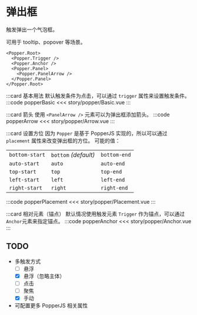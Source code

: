 # 弹出框
触发弹出一个气泡框。

可用于 tooltip、popover 等场景。
```
<Popper.Root>
  <Popper.Trigger />
  <Popper.Anchor />
  <Popper.Panel>
    <Popper.PanelArrow />
  </Popper.Panel>
</Popper.Root>
```
:::card 基本用法
默认触发条件为点击，可以通过 `trigger` 属性来设置触发条件。
:::code popperBasic
<<< story/popper/Basic.vue
:::

:::card 箭头
使用 `<PanelArrow />` 元素可以为弹出框添加箭头。
:::code popperArrow
<<< story/popper/Arrow.vue
:::


:::card 设置方位
因为 `Popper` 是基于 PopperJS 实现的，所以可以通过 `placement` 属性来改变弹出框的方位。
可能的值：

<table>
<tr>
<td><code>bottom-start</code></td>
<td><code>bottom</code> <em>(default)</em></td>
<td><code>bottom-end</code></td></tr>
<tr>
<td><code >auto-start</code></td>
<td><code>auto</code></td>
<td><code>auto-end</code></td>
</tr>
<tr>
<td><code>top-start</code></td>
<td><code>top</code></td>
<td><code>top-end</code></td>
</tr>
<tr>
<td><code>left-start</code></td>
<td><code>left</code></td>
<td><code>left-end</code></td>
</tr>
<tr><td><code>right-start</code></td>
<td><code>right</code></td>
<td><code>right-end</code></td>
</tr>
</table>


:::code popperPlacement
<<< story/popper/Placement.vue
:::

:::card 相对元素（锚点）
默认情况使用触发元素 `Trigger` 作为锚点，可以通过 `Anchor`元素来指定锚点。
:::code popperAnchor
<<< story/popper/Anchor.vue
:::




## TODO
- 多触发方式 
  - [ ] 悬浮
  - [x] 悬浮（忽略主体）
  - [ ] 点击
  - [ ] 聚焦
  - [x] 手动
- 可配置更多 PopperJS 相关属性
